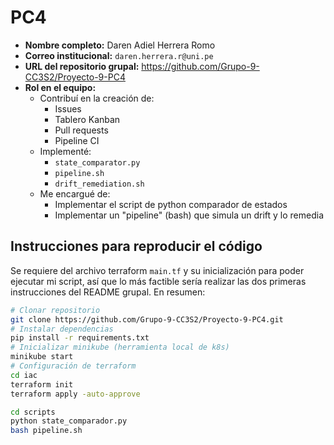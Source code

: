 # PC4

- **Nombre completo:** Daren Adiel Herrera Romo
- **Correo institucional:** `daren.herrera.r@uni.pe`
- **URL del repositorio grupal:** https://github.com/Grupo-9-CC3S2/Proyecto-9-PC4
- **Rol en el equipo:**
    - Contribuí en la creación de:
        - Issues
        - Tablero Kanban
        - Pull requests
        - Pipeline CI
    - Implementé:
        - `state_comparator.py`
        - `pipeline.sh`
        - `drift_remediation.sh`
    - Me encargué de:
        - Implementar el script de python comparador de estados
        - Implementar un "pipeline" (bash) que simula un drift y lo remedia

## Instrucciones para reproducir el código

Se requiere del archivo terraform `main.tf` y su inicialización para poder ejecutar mi script, así que lo más factible sería realizar las dos primeras instrucciones del README grupal. En resumen:

```bash
# Clonar repositorio
git clone https://github.com/Grupo-9-CC3S2/Proyecto-9-PC4.git
# Instalar dependencias
pip install -r requirements.txt
# Inicializar minikube (herramienta local de k8s)
minikube start
# Configuración de terraform
cd iac
terraform init
terraform apply -auto-approve

cd scripts
python state_comparador.py
bash pipeline.sh
``` 